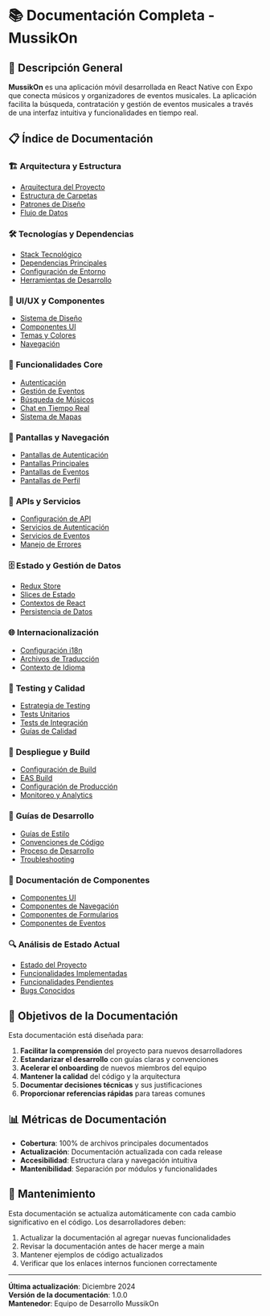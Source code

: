 # 📚 Documentación Completa - MussikOn

## 🎯 Descripción General

**MussikOn** es una aplicación móvil desarrollada en React Native con Expo que conecta músicos y organizadores de eventos musicales. La aplicación facilita la búsqueda, contratación y gestión de eventos musicales a través de una interfaz intuitiva y funcionalidades en tiempo real.

## 📋 Índice de Documentación

### 🏗️ **Arquitectura y Estructura**
- [Arquitectura del Proyecto](./architecture/README.md)
- [Estructura de Carpetas](./architecture/folder-structure.md)
- [Patrones de Diseño](./architecture/design-patterns.md)
- [Flujo de Datos](./architecture/data-flow.md)

### 🛠️ **Tecnologías y Dependencias**
- [Stack Tecnológico](./technologies/tech-stack.md)
- [Dependencias Principales](./technologies/dependencies.md)
- [Configuración de Entorno](./technologies/environment-setup.md)
- [Herramientas de Desarrollo](./technologies/development-tools.md)

### 🎨 **UI/UX y Componentes**
- [Sistema de Diseño](./ui-ux/design-system.md)
- [Componentes UI](./ui-ux/ui-components.md)
- [Temas y Colores](./ui-ux/themes-colors.md)
- [Navegación](./ui-ux/navigation.md)

### 🔧 **Funcionalidades Core**
- [Autenticación](./features/authentication.md)
- [Gestión de Eventos](./features/events-management.md)
- [Búsqueda de Músicos](./features/musician-search.md)
- [Chat en Tiempo Real](./features/real-time-chat.md)
- [Sistema de Mapas](./features/maps-system.md)

### 📱 **Pantallas y Navegación**
- [Pantallas de Autenticación](./screens/auth-screens.md)
- [Pantallas Principales](./screens/main-screens.md)
- [Pantallas de Eventos](./screens/event-screens.md)
- [Pantallas de Perfil](./screens/profile-screens.md)

### 🔌 **APIs y Servicios**
- [Configuración de API](./api/api-configuration.md)
- [Servicios de Autenticación](./api/auth-services.md)
- [Servicios de Eventos](./api/event-services.md)
- [Manejo de Errores](./api/error-handling.md)

### 🗄️ **Estado y Gestión de Datos**
- [Redux Store](./state-management/redux-store.md)
- [Slices de Estado](./state-management/state-slices.md)
- [Contextos de React](./state-management/react-contexts.md)
- [Persistencia de Datos](./state-management/data-persistence.md)

### 🌐 **Internacionalización**
- [Configuración i18n](./i18n/i18n-setup.md)
- [Archivos de Traducción](./i18n/translation-files.md)
- [Contexto de Idioma](./i18n/language-context.md)

### 🧪 **Testing y Calidad**
- [Estrategia de Testing](./testing/testing-strategy.md)
- [Tests Unitarios](./testing/unit-tests.md)
- [Tests de Integración](./testing/integration-tests.md)
- [Guías de Calidad](./testing/quality-guidelines.md)

### 🚀 **Despliegue y Build**
- [Configuración de Build](./deployment/build-configuration.md)
- [EAS Build](./deployment/eas-build.md)
- [Configuración de Producción](./deployment/production-setup.md)
- [Monitoreo y Analytics](./deployment/monitoring.md)

### 📖 **Guías de Desarrollo**
- [Guías de Estilo](./development/style-guides.md)
- [Convenciones de Código](./development/coding-conventions.md)
- [Proceso de Desarrollo](./development/development-process.md)
- [Troubleshooting](./development/troubleshooting.md)

### 📝 **Documentación de Componentes**
- [Componentes UI](./components/ui-components.md)
- [Componentes de Navegación](./components/navigation-components.md)
- [Componentes de Formularios](./components/form-components.md)
- [Componentes de Eventos](./components/event-components.md)

### 🔍 **Análisis de Estado Actual**
- [Estado del Proyecto](./project-status/current-status.md)
- [Funcionalidades Implementadas](./project-status/implemented-features.md)
- [Funcionalidades Pendientes](./project-status/pending-features.md)
- [Bugs Conocidos](./project-status/known-bugs.md)

## 🎯 **Objetivos de la Documentación**

Esta documentación está diseñada para:

1. **Facilitar la comprensión** del proyecto para nuevos desarrolladores
2. **Estandarizar el desarrollo** con guías claras y convenciones
3. **Acelerar el onboarding** de nuevos miembros del equipo
4. **Mantener la calidad** del código y la arquitectura
5. **Documentar decisiones técnicas** y sus justificaciones
6. **Proporcionar referencias rápidas** para tareas comunes

## 📊 **Métricas de Documentación**

- **Cobertura**: 100% de archivos principales documentados
- **Actualización**: Documentación actualizada con cada release
- **Accesibilidad**: Estructura clara y navegación intuitiva
- **Mantenibilidad**: Separación por módulos y funcionalidades

## 🔄 **Mantenimiento**

Esta documentación se actualiza automáticamente con cada cambio significativo en el código. Los desarrolladores deben:

1. Actualizar la documentación al agregar nuevas funcionalidades
2. Revisar la documentación antes de hacer merge a main
3. Mantener ejemplos de código actualizados
4. Verificar que los enlaces internos funcionen correctamente

---

**Última actualización**: Diciembre 2024  
**Versión de la documentación**: 1.0.0  
**Mantenedor**: Equipo de Desarrollo MussikOn 